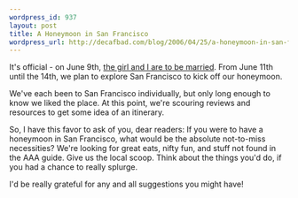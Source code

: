 ```yaml
--- 
wordpress_id: 937
layout: post
title: A Honeymoon in San Francisco
wordpress_url: http://decafbad.com/blog/2006/04/25/a-honeymoon-in-san-francisco
---
```

 <p>It's official - on June 9th, <a href="http://decafbad.com/blog/2005/06/17/were-engaged">the girl and I are to be married</a>.  From June 11th until the 14th, we plan to explore San Francisco to kick off our honeymoon.</p>
 <p>We've each been to San Francisco individually, but only long enough to know we liked the place.  At this point, we're scouring reviews and resources to get some idea of an itinerary.</p>
 <p>So, I have this favor to ask of you, dear readers:  If you were to have a honeymoon in San Francisco, what would be the absolute not-to-miss necessities?  We're looking for great eats, nifty fun, and stuff not found in the AAA guide.  Give us the local scoop.  Think about the things you'd do, if you had a chance to really splurge.</p>
 <p>I'd be really grateful for any and all suggestions you might have!</p>
